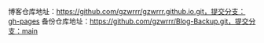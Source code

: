 博客仓库地址：https://github.com/gzwrrr/gzwrrr.github.io.git，提交分支：gh-pages
备份仓库地址：https://github.com/gzwrrr/Blog-Backup.git，提交分支：main
